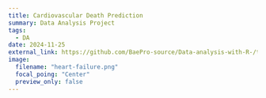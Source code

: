 ```yaml
---
title: Cardiovascular Death Prediction
summary: Data Analysis Project
tags:
  - DA
date: 2024-11-25
external_link: https://github.com/BaePro-source/Data-analysis-with-R-/tree/main
image:
  filename: "heart-failure.png"
  focal_poing: "Center"
  preview_only: false
---
```

